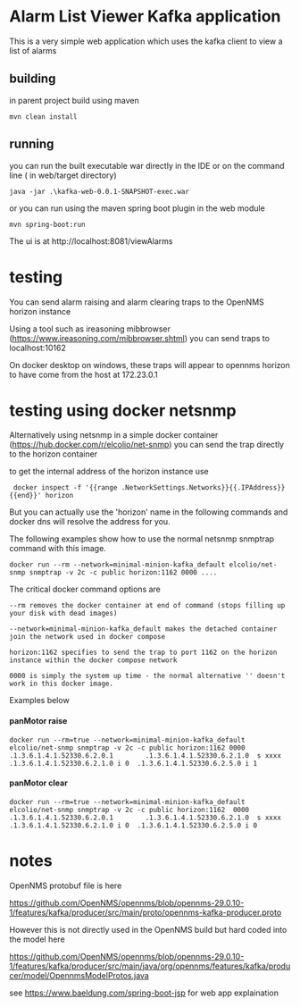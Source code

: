 # Alarm List Viewer Kafka application

This is a very simple web application which uses the kafka client to view a list of alarms

## building
in parent project build using maven

```
mvn clean install
```

## running

you can run the built executable war directly in the IDE or on the command line ( in web/target directory)

```
java -jar .\kafka-web-0.0.1-SNAPSHOT-exec.war
```
or you can run using the maven spring boot plugin in the web module

```
mvn spring-boot:run
```

The ui is at http://localhost:8081/viewAlarms


# testing

You can send alarm raising and alarm clearing traps to the OpenNMS horizon instance



Using a tool such as  ireasoning mibbrowser (https://www.ireasoning.com/mibbrowser.shtml) you can send traps to localhost:10162

On docker desktop on windows, these traps will appear to opennms horizon  to have come from the host at 172.23.0.1

# testing using docker netsnmp

Alternatively using netsnmp in a  simple docker container (https://hub.docker.com/r/elcolio/net-snmp) you can  send the trap directly to the horizon container

to get the internal address of the horizon instance use

```
 docker inspect -f '{{range .NetworkSettings.Networks}}{{.IPAddress}}{{end}}' horizon
```

But you can actually use the 'horizon' name in the following commands and docker dns will resolve the address for you.

The following examples show how to use the normal netsnmp snmptrap command with this image. 
 

```
docker run --rm --network=minimal-minion-kafka_default elcolio/net-snmp snmptrap -v 2c -c public horizon:1162 0000 ....
```

The critical docker command options are

```
--rm removes the docker container at end of command (stops filling up your disk with dead images)

--network=minimal-minion-kafka_default makes the detached container join the network used in docker compose

horizon:1162 specifies to send the trap to port 1162 on the horizon instance within the docker compose network

0000 is simply the system up time - the normal alternative '' doesn't work in this docker image.
```

Examples below

#### panMotor raise

```
docker run --rm=true --network=minimal-minion-kafka_default elcolio/net-snmp snmptrap -v 2c -c public horizon:1162 0000 .1.3.6.1.4.1.52330.6.2.0.1        .1.3.6.1.4.1.52330.6.2.1.0  s xxxx   .1.3.6.1.4.1.52330.6.2.1.0 i 0  .1.3.6.1.4.1.52330.6.2.5.0 i 1
```

#### panMotor clear

```
docker run --rm=true --network=minimal-minion-kafka_default elcolio/net-snmp snmptrap -v 2c -c public horizon:1162  0000 .1.3.6.1.4.1.52330.6.2.0.1        .1.3.6.1.4.1.52330.6.2.1.0  s xxxx   .1.3.6.1.4.1.52330.6.2.1.0 i 0  .1.3.6.1.4.1.52330.6.2.5.0 i 0
```


# notes

OpenNMS protobuf file is here 

https://github.com/OpenNMS/opennms/blob/opennms-29.0.10-1/features/kafka/producer/src/main/proto/opennms-kafka-producer.proto

However this is not directly used in the OpenNMS build but hard coded into the model here

https://github.com/OpenNMS/opennms/blob/opennms-29.0.10-1/features/kafka/producer/src/main/java/org/opennms/features/kafka/producer/model/OpennmsModelProtos.java


see https://www.baeldung.com/spring-boot-jsp for web app explaination